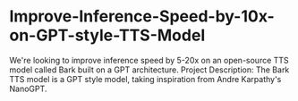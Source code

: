 # Improve-Inference-Speed-by-10x-on-GPT-style-TTS-Model
We're looking to improve inference speed by 5-20x on an open-source TTS model called Bark built on a GPT architecture.  Project Description: The Bark TTS model is a GPT style model, taking inspiration from Andre Karpathy's NanoGPT.

